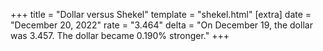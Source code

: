+++
title = "Dollar versus Shekel"
template = "shekel.html"
[extra]
date = "December 20, 2022"
rate = "3.464"
delta = "On December 19, the dollar was 3.457. The dollar became 0.190% stronger."
+++
